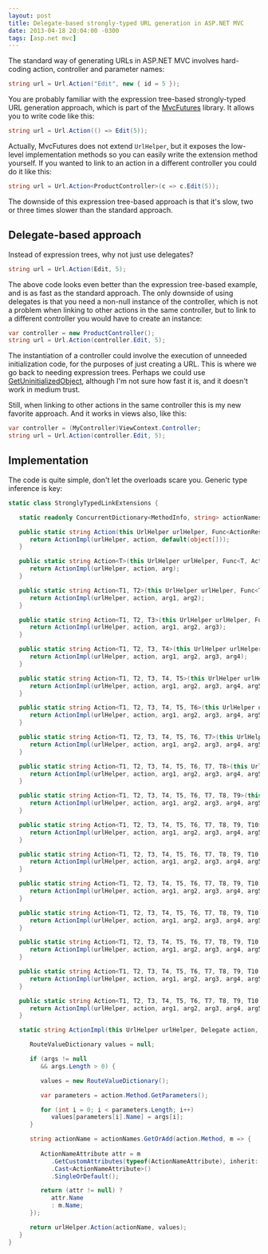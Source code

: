 ```yaml
---
layout: post
title: Delegate-based strongly-typed URL generation in ASP.NET MVC
date: 2013-04-18 20:04:00 -0300
tags: [asp.net mvc]
---
```


The standard way of generating URLs in ASP.NET MVC involves hard-coding action, controller and parameter names:

```csharp
string url = Url.Action("Edit", new { id = 5 });
```

You are probably familiar with the expression tree-based strongly-typed URL generation approach, which is part of the [MvcFutures][1] library. It allows you to write code like this:

```csharp
string url = Url.Action(() => Edit(5));
```

Actually, MvcFutures does not extend `UrlHelper`, but it exposes the low-level implementation methods so you can easily write the extension method yourself. If you wanted to link to an action in a different controller you could do it like this:

```csharp
string url = Url.Action<ProductController>(c => c.Edit(5));
```

The downside of this expression tree-based approach is that it's slow, two or three times slower than the standard approach.

Delegate-based approach
-----------------------
Instead of expression trees, why not just use delegates?

```csharp
string url = Url.Action(Edit, 5);
```

The above code looks even better than the expression tree-based example, and is as fast as the standard approach. The only downside of using delegates is that you need a non-null instance of the controller, which is not a problem when linking to other actions in the same controller, but to link to a different controller you would have to create an instance:

```csharp
var controller = new ProductController();
string url = Url.Action(controller.Edit, 5);
```

The instantiation of a controller could involve the execution of unneeded initialization code, for the purposes of just creating a URL. This is where we go back to needing expression trees. Perhaps we could use [GetUninitializedObject][2], although I'm not sure how fast it is, and it doesn't work in medium trust.

Still, when linking to other actions in the same controller this is my new favorite approach. And it works in views also, like this:

```csharp
var controller = (MyController)ViewContext.Controller;
string url = Url.Action(controller.Edit, 5);
```

Implementation
--------------
The code is quite simple, don't let the overloads scare you. Generic type inference is key:

```csharp
static class StronglyTypedLinkExtensions {

   static readonly ConcurrentDictionary<MethodInfo, string> actionNames = new ConcurrentDictionary<MethodInfo, string>();

   public static string Action(this UrlHelper urlHelper, Func<ActionResult> action) {
      return ActionImpl(urlHelper, action, default(object[]));
   }

   public static string Action<T>(this UrlHelper urlHelper, Func<T, ActionResult> action, T arg) {
      return ActionImpl(urlHelper, action, arg);
   }

   public static string Action<T1, T2>(this UrlHelper urlHelper, Func<T1, T2, ActionResult> action, T1 arg1, T2 arg2) {
      return ActionImpl(urlHelper, action, arg1, arg2);
   }

   public static string Action<T1, T2, T3>(this UrlHelper urlHelper, Func<T1, T2, T3, ActionResult> action, T1 arg1, T2 arg2, T3 arg3) {
      return ActionImpl(urlHelper, action, arg1, arg2, arg3);
   }

   public static string Action<T1, T2, T3, T4>(this UrlHelper urlHelper, Func<T1, T2, T3, T4, ActionResult> action, T1 arg1, T2 arg2, T3 arg3, T4 arg4) {
      return ActionImpl(urlHelper, action, arg1, arg2, arg3, arg4);
   }

   public static string Action<T1, T2, T3, T4, T5>(this UrlHelper urlHelper, Func<T1, T2, T3, T4, T5, ActionResult> action, T1 arg1, T2 arg2, T3 arg3, T4 arg4, T5 arg5) {
      return ActionImpl(urlHelper, action, arg1, arg2, arg3, arg4, arg5);
   }

   public static string Action<T1, T2, T3, T4, T5, T6>(this UrlHelper urlHelper, Func<T1, T2, T3, T4, T5, T6, ActionResult> action, T1 arg1, T2 arg2, T3 arg3, T4 arg4, T5 arg5, T6 arg6) {
      return ActionImpl(urlHelper, action, arg1, arg2, arg3, arg4, arg5, arg6);
   }

   public static string Action<T1, T2, T3, T4, T5, T6, T7>(this UrlHelper urlHelper, Func<T1, T2, T3, T4, T5, T6, T7, ActionResult> action, T1 arg1, T2 arg2, T3 arg3, T4 arg4, T5 arg5, T6 arg6, T7 arg7) {
      return ActionImpl(urlHelper, action, arg1, arg2, arg3, arg4, arg5, arg6, arg7);
   }

   public static string Action<T1, T2, T3, T4, T5, T6, T7, T8>(this UrlHelper urlHelper, Func<T1, T2, T3, T4, T5, T6, T7, T8, ActionResult> action, T1 arg1, T2 arg2, T3 arg3, T4 arg4, T5 arg5, T6 arg6, T7 arg7, T8 arg8) {
      return ActionImpl(urlHelper, action, arg1, arg2, arg3, arg4, arg5, arg6, arg7, arg8);
   }

   public static string Action<T1, T2, T3, T4, T5, T6, T7, T8, T9>(this UrlHelper urlHelper, Func<T1, T2, T3, T4, T5, T6, T7, T8, T9, ActionResult> action, T1 arg1, T2 arg2, T3 arg3, T4 arg4, T5 arg5, T6 arg6, T7 arg7, T8 arg8, T9 arg9) {
      return ActionImpl(urlHelper, action, arg1, arg2, arg3, arg4, arg5, arg6, arg7, arg8, arg9);
   }

   public static string Action<T1, T2, T3, T4, T5, T6, T7, T8, T9, T10>(this UrlHelper urlHelper, Func<T1, T2, T3, T4, T5, T6, T7, T8, T9, T10, ActionResult> action, T1 arg1, T2 arg2, T3 arg3, T4 arg4, T5 arg5, T6 arg6, T7 arg7, T8 arg8, T9 arg9, T10 arg10) {
      return ActionImpl(urlHelper, action, arg1, arg2, arg3, arg4, arg5, arg6, arg7, arg8, arg9, arg10);
   }

   public static string Action<T1, T2, T3, T4, T5, T6, T7, T8, T9, T10, T11>(this UrlHelper urlHelper, Func<T1, T2, T3, T4, T5, T6, T7, T8, T9, T10, T11, ActionResult> action, T1 arg1, T2 arg2, T3 arg3, T4 arg4, T5 arg5, T6 arg6, T7 arg7, T8 arg8, T9 arg9, T10 arg10, T11 arg11) {
      return ActionImpl(urlHelper, action, arg1, arg2, arg3, arg4, arg5, arg6, arg7, arg8, arg9, arg10, arg11);
   }

   public static string Action<T1, T2, T3, T4, T5, T6, T7, T8, T9, T10, T11, T12>(this UrlHelper urlHelper, Func<T1, T2, T3, T4, T5, T6, T7, T8, T9, T10, T11, T12, ActionResult> action, T1 arg1, T2 arg2, T3 arg3, T4 arg4, T5 arg5, T6 arg6, T7 arg7, T8 arg8, T9 arg9, T10 arg10, T11 arg11, T12 arg12) {
      return ActionImpl(urlHelper, action, arg1, arg2, arg3, arg4, arg5, arg6, arg7, arg8, arg9, arg10, arg11, arg12);
   }

   public static string Action<T1, T2, T3, T4, T5, T6, T7, T8, T9, T10, T11, T12, T13>(this UrlHelper urlHelper, Func<T1, T2, T3, T4, T5, T6, T7, T8, T9, T10, T11, T12, T13, ActionResult> action, T1 arg1, T2 arg2, T3 arg3, T4 arg4, T5 arg5, T6 arg6, T7 arg7, T8 arg8, T9 arg9, T10 arg10, T11 arg11, T12 arg12, T13 arg13) {
      return ActionImpl(urlHelper, action, arg1, arg2, arg3, arg4, arg5, arg6, arg7, arg8, arg9, arg10, arg11, arg12, arg13);
   }

   public static string Action<T1, T2, T3, T4, T5, T6, T7, T8, T9, T10, T11, T12, T13, T14>(this UrlHelper urlHelper, Func<T1, T2, T3, T4, T5, T6, T7, T8, T9, T10, T11, T12, T13, T14, ActionResult> action, T1 arg1, T2 arg2, T3 arg3, T4 arg4, T5 arg5, T6 arg6, T7 arg7, T8 arg8, T9 arg9, T10 arg10, T11 arg11, T12 arg12, T13 arg13, T14 arg14) {
      return ActionImpl(urlHelper, action, arg1, arg2, arg3, arg4, arg5, arg6, arg7, arg8, arg9, arg10, arg11, arg12, arg13, arg14);
   }

   public static string Action<T1, T2, T3, T4, T5, T6, T7, T8, T9, T10, T11, T12, T13, T14, T15>(this UrlHelper urlHelper, Func<T1, T2, T3, T4, T5, T6, T7, T8, T9, T10, T11, T12, T13, T14, T15, ActionResult> action, T1 arg1, T2 arg2, T3 arg3, T4 arg4, T5 arg5, T6 arg6, T7 arg7, T8 arg8, T9 arg9, T10 arg10, T11 arg11, T12 arg12, T13 arg13, T14 arg14, T15 arg15) {
      return ActionImpl(urlHelper, action, arg1, arg2, arg3, arg4, arg5, arg6, arg7, arg8, arg9, arg10, arg11, arg12, arg13, arg14, arg15);
   }

   public static string Action<T1, T2, T3, T4, T5, T6, T7, T8, T9, T10, T11, T12, T13, T14, T15, T16>(this UrlHelper urlHelper, Func<T1, T2, T3, T4, T5, T6, T7, T8, T9, T10, T11, T12, T13, T14, T15, T16, ActionResult> action, T1 arg1, T2 arg2, T3 arg3, T4 arg4, T5 arg5, T6 arg6, T7 arg7, T8 arg8, T9 arg9, T10 arg10, T11 arg11, T12 arg12, T13 arg13, T14 arg14, T15 arg15, T16 arg16) {
      return ActionImpl(urlHelper, action, arg1, arg2, arg3, arg4, arg5, arg6, arg7, arg8, arg9, arg10, arg11, arg12, arg13, arg14, arg15, arg16);
   }

   static string ActionImpl(this UrlHelper urlHelper, Delegate action, params object[] args) {

      RouteValueDictionary values = null;

      if (args != null
         && args.Length > 0) {

         values = new RouteValueDictionary();

         var parameters = action.Method.GetParameters();

         for (int i = 0; i < parameters.Length; i++)
            values[parameters[i].Name] = args[i]; 
      }

      string actionName = actionNames.GetOrAdd(action.Method, m => {
            
         ActionNameAttribute attr = m
            .GetCustomAttributes(typeof(ActionNameAttribute), inherit: true)
            .Cast<ActionNameAttribute>()
            .SingleOrDefault();

         return (attr != null) ?
            attr.Name
            : m.Name;
      });

      return urlHelper.Action(actionName, values);
   }
}
```

[1]: http://www.nuget.org/packages/Mvc4Futures
[2]: http://msdn.microsoft.com/library/system.runtime.serialization.formatterservices.getuninitializedobject